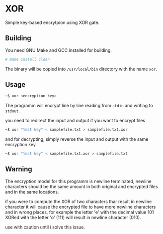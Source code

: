 XOR
=====
Simple key-based encrytpion using XOR gate.

Building
---------
You need GNU Make and GCC installed for building.

```bash
# make install clean
```

The binary will be copied into `/usr/local/bin` directory with the name `xor`.

Usage
-------
```bash
~$ xor <encryption key>
```
The programm will encrypt line by line reading from `stdin` and writing to `stdout`.

you need to redirect the input and output if you want to encrypt files

```bash
~$ xor "test key" < samplefile.txt > samplefile.txt.xor
```

and for decrypting, simply reverse the input and output with the same encryption key

```bash
~$ xor "test key" < samplefile.txt.xor > samplefile.txt
```

Warning
--------
The encryption model for this programm is newline terminated, newline characters should be the same amount in both original and encrypted files and in the same locations.

if you were to compute the XOR of two characters thar result in newline character it will cause the encrypted file to have more newline characters and in wrong places, for example the letter 'e' with the decimal value 101 XORed with the letter 'o' (111) will result in newline character (010).

use with caution until i solve this issue.
